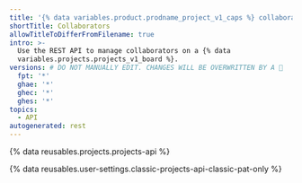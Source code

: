```yaml
---
title: '{% data variables.product.prodname_project_v1_caps %} collaborators'
shortTitle: Collaborators
allowTitleToDifferFromFilename: true
intro: >-
  Use the REST API to manage collaborators on a {% data
  variables.projects.projects_v1_board %}.
versions: # DO NOT MANUALLY EDIT. CHANGES WILL BE OVERWRITTEN BY A 🤖
  fpt: '*'
  ghae: '*'
  ghec: '*'
  ghes: '*'
topics:
  - API
autogenerated: rest
---
```


{% data reusables.projects.projects-api %}

{% data reusables.user-settings.classic-projects-api-classic-pat-only %}

<!-- Content after this section is automatically generated -->
